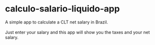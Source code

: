# calculo-salario-liquido-app

A simple app to calculate a CLT net salary in Brazil.
<br/><br/>
Just enter your salary and this app will show you the taxes and your net salary.
<br/><br/>
